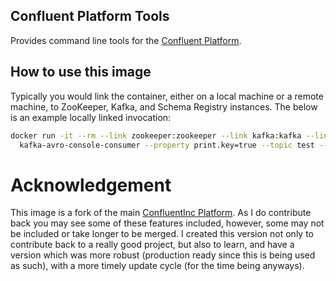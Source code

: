 ## Confluent Platform Tools
Provides command line tools for the [Confluent Platform](http://www.Confluent.io).

## How to use this image
Typically you would link the container, either on a local machine or a remote machine, to ZooKeeper, Kafka, and Schema Registry instances. The below is an example locally linked invocation:
```sh
docker run -it --rm --link zookeeper:zookeeper --link kafka:kafka --link schema-registry:schema_registry cgswong/confluent-tools \
  kafka-avro-console-consumer --property print.key=true --topic test --from-beginning
```

# Acknowledgement
This image is a fork of the main [ConfluentInc Platform](https://github.com/confluentinc/docker-images). As I do contribute back you may see some of these features included, however, some may not be included or take longer to be merged. I created this version not only to contribute back to a really good project, but also to learn, and have a version which was more robust (production ready since this is being used as such), with a more timely update cycle (for the time being anyways).
